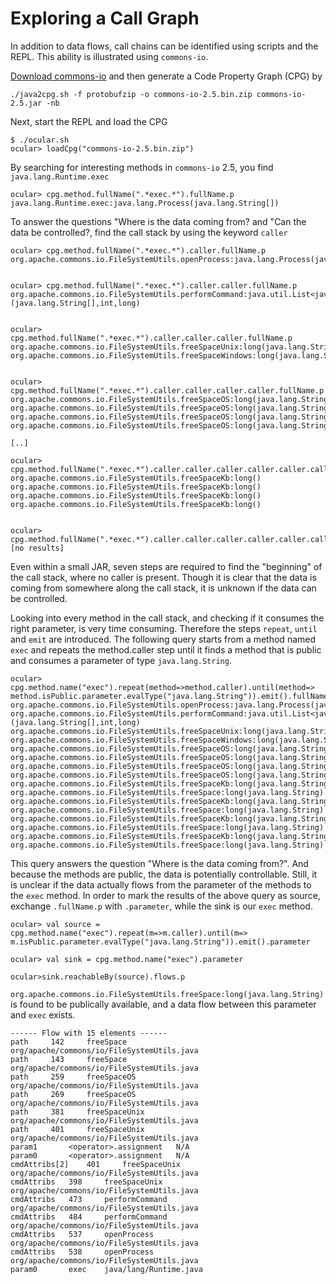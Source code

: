 # Exploring a Call Graph

In addition to data flows, call chains can be identified
using scripts and the REPL. This ability is illustrated using 
`commons-io`. 

[Download commons-io](http://central.maven.org/maven2/commons-io/commons-io/2.5/commons-io-2.5.jar) and then generate a Code Property Graph (CPG) by

```
./java2cpg.sh -f protobufzip -o commons-io-2.5.bin.zip commons-io-2.5.jar -nb

```

Next, start the REPL and load the CPG

```
$ ./ocular.sh 
ocular> loadCpg("commons-io-2.5.bin.zip") 
```

By searching for interesting methods in `commons-io` 2.5, you find `java.lang.Runtime.exec` 

```
ocular> cpg.method.fullName(".*exec.*").fullName.p 
java.lang.Runtime.exec:java.lang.Process(java.lang.String[])
```

To answer the questions "Where is the data
coming from? and "Can the data be controlled?, find 
the call stack by using the keyword `caller` 

```
ocular> cpg.method.fullName(".*exec.*").caller.fullName.p 
org.apache.commons.io.FileSystemUtils.openProcess:java.lang.Process(java.lang.String[])


ocular> cpg.method.fullName(".*exec.*").caller.caller.fullName.p 
org.apache.commons.io.FileSystemUtils.performCommand:java.util.List<java.lang.String>(java.lang.String[],int,long)


ocular> cpg.method.fullName(".*exec.*").caller.caller.caller.fullName.p 
org.apache.commons.io.FileSystemUtils.freeSpaceUnix:long(java.lang.String,boolean,boolean,long)
org.apache.commons.io.FileSystemUtils.freeSpaceWindows:long(java.lang.String,long)


ocular> cpg.method.fullName(".*exec.*").caller.caller.caller.caller.fullName.p 
org.apache.commons.io.FileSystemUtils.freeSpaceOS:long(java.lang.String,int,boolean,long)
org.apache.commons.io.FileSystemUtils.freeSpaceOS:long(java.lang.String,int,boolean,long)
org.apache.commons.io.FileSystemUtils.freeSpaceOS:long(java.lang.String,int,boolean,long)
org.apache.commons.io.FileSystemUtils.freeSpaceOS:long(java.lang.String,int,boolean,long)

[..]

ocular> cpg.method.fullName(".*exec.*").caller.caller.caller.caller.caller.caller.caller.fullName.p 
org.apache.commons.io.FileSystemUtils.freeSpaceKb:long()
org.apache.commons.io.FileSystemUtils.freeSpaceKb:long()
org.apache.commons.io.FileSystemUtils.freeSpaceKb:long()
org.apache.commons.io.FileSystemUtils.freeSpaceKb:long()


ocular> cpg.method.fullName(".*exec.*").caller.caller.caller.caller.caller.caller.caller.caller.fullName.p
[no results]
```

Even within a small JAR, seven steps are required to find the
"beginning" of the call stack, where no caller is present.
Though it is clear that the data is coming from somewhere along the call stack, it is unknown if the data can be controlled.

Looking into every method in the call stack, and checking if it
consumes the right parameter, is very time consuming.
Therefore the steps `repeat`, `until` and `emit` are introduced. The
following query starts from a method named `exec` and repeats the
method.caller step until it finds a method that is public and
consumes a parameter of type `java.lang.String`.

```
ocular>  cpg.method.name("exec").repeat(method=>method.caller).until(method=> method.isPublic.parameter.evalType("java.lang.String")).emit().fullName.p 
org.apache.commons.io.FileSystemUtils.openProcess:java.lang.Process(java.lang.String[])
org.apache.commons.io.FileSystemUtils.performCommand:java.util.List<java.lang.String>(java.lang.String[],int,long)
org.apache.commons.io.FileSystemUtils.freeSpaceUnix:long(java.lang.String,boolean,boolean,long)
org.apache.commons.io.FileSystemUtils.freeSpaceWindows:long(java.lang.String,long)
org.apache.commons.io.FileSystemUtils.freeSpaceOS:long(java.lang.String,int,boolean,long)
org.apache.commons.io.FileSystemUtils.freeSpaceOS:long(java.lang.String,int,boolean,long)
org.apache.commons.io.FileSystemUtils.freeSpaceOS:long(java.lang.String,int,boolean,long)
org.apache.commons.io.FileSystemUtils.freeSpaceOS:long(java.lang.String,int,boolean,long)
org.apache.commons.io.FileSystemUtils.freeSpaceKb:long(java.lang.String,long)
org.apache.commons.io.FileSystemUtils.freeSpace:long(java.lang.String)
org.apache.commons.io.FileSystemUtils.freeSpaceKb:long(java.lang.String,long)
org.apache.commons.io.FileSystemUtils.freeSpace:long(java.lang.String)
org.apache.commons.io.FileSystemUtils.freeSpaceKb:long(java.lang.String,long)
org.apache.commons.io.FileSystemUtils.freeSpace:long(java.lang.String)
org.apache.commons.io.FileSystemUtils.freeSpaceKb:long(java.lang.String,long)
org.apache.commons.io.FileSystemUtils.freeSpace:long(java.lang.String)
```

This query answers the question "Where is the data
coming from?". And because the methods are public, the data is
potentially controllable. Still, it is unclear if the data
actually flows from the parameter of the methods to the `exec` method.
In order to mark the results of the above query as source, exchange `.fullName.p` with `.parameter`, while the sink is
our `exec` method.

```
ocular> val source = cpg.method.name("exec").repeat(m=>m.caller).until(m=> m.isPublic.parameter.evalType("java.lang.String")).emit().parameter 

ocular> val sink = cpg.method.name("exec").parameter 

ocular>sink.reachableBy(source).flows.p 
```

`org.apache.commons.io.FileSystemUtils.freeSpace:long(java.lang.String)` is found to be publically available, and a data flow between this parameter and `exec` exists.

```
------ Flow with 15 elements ------
path 	 142 	 freeSpace 	 org/apache/commons/io/FileSystemUtils.java
path 	 143 	 freeSpace 	 org/apache/commons/io/FileSystemUtils.java
path 	 259 	 freeSpaceOS 	 org/apache/commons/io/FileSystemUtils.java
path 	 269 	 freeSpaceOS 	 org/apache/commons/io/FileSystemUtils.java
path 	 381 	 freeSpaceUnix 	 org/apache/commons/io/FileSystemUtils.java
path 	 401 	 freeSpaceUnix 	 org/apache/commons/io/FileSystemUtils.java
param1 	  	 <operator>.assignment 	 N/A
param0 	  	 <operator>.assignment 	 N/A
cmdAttribs[2] 	 401 	 freeSpaceUnix 	 org/apache/commons/io/FileSystemUtils.java
cmdAttribs 	 398 	 freeSpaceUnix 	 org/apache/commons/io/FileSystemUtils.java
cmdAttribs 	 473 	 performCommand 	 org/apache/commons/io/FileSystemUtils.java
cmdAttribs 	 484 	 performCommand 	 org/apache/commons/io/FileSystemUtils.java
cmdAttribs 	 537 	 openProcess 	 org/apache/commons/io/FileSystemUtils.java
cmdAttribs 	 538 	 openProcess 	 org/apache/commons/io/FileSystemUtils.java
param0 	  	 exec 	 java/lang/Runtime.java
```
